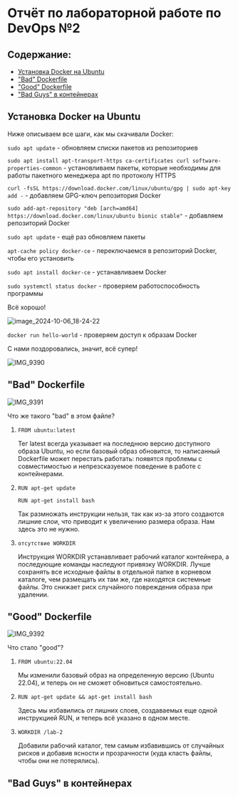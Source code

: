 # Отчёт по лабораторной работе по DevOps №2
## Содержание:
- [Установка Docker на Ubuntu](#установка-docker-на-ubuntu)
- ["Bad" Dockerfile](#bad-dockerfile)
- ["Good" Dockerfile](#good-dockerfile)
- ["Bad Guys" в контейнерах](#bad-guys-в-контейнерах)

## Установка Docker на Ubuntu
Ниже описываем все шаги, как мы скачивали Docker:

`sudo apt update` - обновляем списки пакетов из репозиториев

`sudo apt install apt-transport-https ca-certificates curl software-properties-common` - установливаем пакеты, которые необходимы для работы пакетного менеджера apt по протоколу HTTPS

`curl -fsSL https://download.docker.com/linux/ubuntu/gpg | sudo apt-key add -` - добавляем GPG-ключ репозитория Docker

`sudo add-apt-repository "deb [arch=amd64] https://download.docker.com/linux/ubuntu bionic stable"` - добавляем репозиторий Docker

`sudo apt update` - ещё раз обновляем пакеты

`apt-cache policy docker-ce` - переключаемся в репозиторий Docker, чтобы его установить

`sudo apt install docker-ce` - устанавливаем Docker

`sudo systemctl status docker` - проверяем работоспособность программы

Всё хорошо!

![image_2024-10-06_18-24-22](https://github.com/user-attachments/assets/0efa1b27-76cd-4ab5-8255-02d8abf6e7c2)

`docker run hello-world` - проверяем доступ к образам Docker

С нами поздоровались, значит, всё супер!

![IMG_9390](https://github.com/user-attachments/assets/fe63c78f-46fc-4794-a7cb-63527827c2e1)

## "Bad" Dockerfile
![IMG_9391](https://github.com/user-attachments/assets/6c452e40-1917-4160-ab08-4c5d511bdea9)

Что же такого "bad" в этом файле?

1. `FROM ubuntu:latest`
   
   Тег latest всегда указывает на последнюю версию доступного образа Ubuntu, но если базовый образ обновится, то написанный Dockerfile может перестать работать: появятся проблемы с совместимостью и непрезсказуемое поведение в работе с контейнерами.
   
2. `RUN apt-get update`

   `RUN apt-get install bash`

   Так размножать инструкции нельзя, так как из-за этого создаются лишние слои, что приводит к увеличению размера образа. Нам здесь это не нужно.
   
4. `отсутствие WORKDIR`
   
   Инструкция WORKDIR устанавливает рабочий каталог контейнера, а последующие команды наследуют привязку WORKDIR. Лучше сохранять все исходные файлы в отдельной папке в корневом каталоге, чем размещать их там же, где находятся системные файлы. Это снижает риск случайного повреждения образа при удалении.

## "Good" Dockerfile
![IMG_9392](https://github.com/user-attachments/assets/8d00bf7f-2b54-4c22-b84d-b8d3a095f69d)

Что стало "good"?

1. `FROM ubuntu:22.04`
   
   Мы изменили базовый образ на определенную версию (Ubuntu 22.04), и теперь он не сможет обновиться самостоятельно.
   
2. `RUN apt-get update && apt-get install bash`

   Здесь мы избавились от лишних слоев, создаваемых еще одной инструкцией RUN, и теперь всё указано в одном месте.
   
3. `WORKDIR /lab-2`
   
   Добавили рабочий каталог, тем самым избавившись от случайных рисков и добавив ясности и прозрачности (куда класть файлы, чтобы они не потерялись).


## "Bad Guys" в контейнерах
